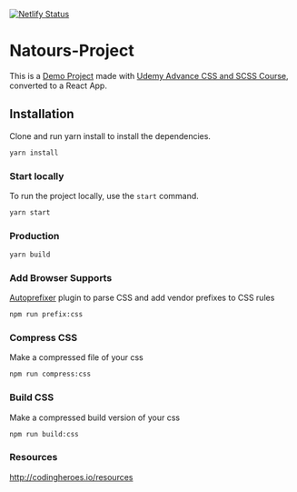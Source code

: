 [![Netlify Status](https://api.netlify.com/api/v1/badges/c044a934-0ebb-4ccb-9951-b8e728675a04/deploy-status)](https://app.netlify.com/sites/natours-react-project/deploys)

# Natours-Project

This is a [Demo Project](https://natours-react-project.netlify.app/) made with [ Udemy Advance CSS and SCSS Course](https://github.com/jonasschmedtmann/advanced-css-course), converted to a React App.

## Installation

Clone and run yarn install to install the dependencies.

```bash
yarn install
```

### Start locally

To run the project locally, use the `start` command.

```bash
yarn start
```

### Production

```bash
yarn build
```


### Add Browser Supports

[Autoprefixer](https://www.npmjs.com/package/autoprefixer) plugin to parse CSS and add vendor prefixes to CSS rules

```bash
npm run prefix:css
```

### Compress CSS
Make a compressed file of your css

```bash
npm run compress:css
```

### Build CSS
Make a compressed build version of your css

```bash
npm run build:css
```

### Resources

http://codingheroes.io/resources
